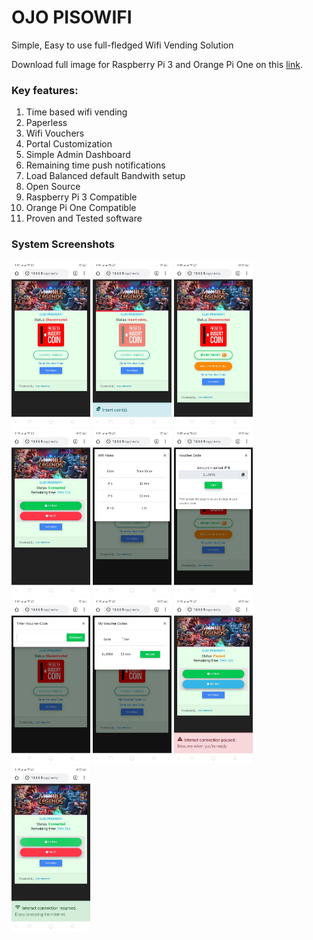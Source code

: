 # OJO PISOWIFI
Simple, Easy to use full-fledged Wifi Vending Solution

Download full image for Raspberry Pi 3 and Orange Pi One on this [link](https://drive.google.com/drive/folders/15UboJqOuVFNEyvm6qzDSouGNQfhIzHfZ?usp=sharing). 

### Key features:
1. Time based wifi vending
2. Paperless
3. Wifi Vouchers
4. Portal Customization
5. Simple Admin Dashboard
6. Remaining time push notifications
7. Load Balanced default Bandwith setup
8. Open Source
9. Raspberry Pi 3 Compatible
10. Orange Pi One Compatible
11. Proven and Tested software

### System Screenshots
<img src="/docs/images/1.jpg" width="25%">  <img src="/docs/images/2.jpg" width="25%">  <img src="/docs/images/3.jpg" width="25%"><img src="/docs/images/4.jpg" width="25%">  <img src="/docs/images/5.jpg" width="25%">  <img src="/docs/images/6.jpg" width="25%">  <img src="/docs/images/7.jpg" width="25%">  <img src="/docs/images/8.jpg" width="25%">  <img src="/docs/images/9.jpg" width="25%">  <img src="/docs/images/10.jpg" width="25%">

